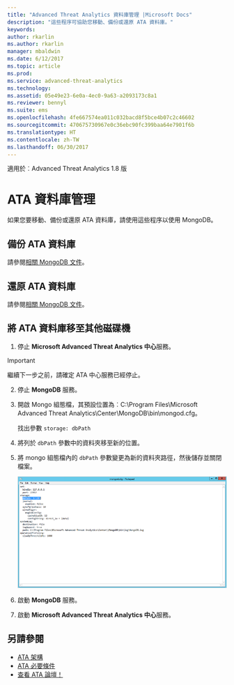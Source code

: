 ```yaml
---
title: "Advanced Threat Analytics 資料庫管理 |Microsoft Docs"
description: "這些程序可協助您移動、備份或還原 ATA 資料庫。"
keywords: 
author: rkarlin
ms.author: rkarlin
manager: mbaldwin
ms.date: 6/12/2017
ms.topic: article
ms.prod: 
ms.service: advanced-threat-analytics
ms.technology: 
ms.assetid: 05e49e23-6e0a-4ec0-9a63-a2093173c8a1
ms.reviewer: bennyl
ms.suite: ems
ms.openlocfilehash: 4fe667574ea011c032bacd8f5bce4b07c2c46602
ms.sourcegitcommit: 470675730967e0c36ebc90fc399baa64e7901f6b
ms.translationtype: HT
ms.contentlocale: zh-TW
ms.lasthandoff: 06/30/2017
---
```

適用於︰Advanced Threat Analytics 1.8 版



<a id="ata-database-management" class="xliff"></a>

# ATA 資料庫管理
如果您要移動、備份或還原 ATA 資料庫，請使用這些程序以使用 MongoDB。

<a id="backing-up-the-ata-database" class="xliff"></a>

## 備份 ATA 資料庫
請參閱[相關 MongoDB 文件](http://docs.mongodb.org/manual/administration/backup/)。

<a id="restoring-the-ata-database" class="xliff"></a>

## 還原 ATA 資料庫
請參閱[相關 MongoDB 文件](http://docs.mongodb.org/manual/administration/backup/)。

<a id="moving-the-ata-database-to-another-drive" class="xliff"></a>

## 將 ATA 資料庫移至其他磁碟機

1.  停止 **Microsoft Advanced Threat Analytics 中心**服務。
> [!Important] 
> 繼續下一步之前，請確定 ATA 中心服務已經停止。

2.  停止 **MongoDB** 服務。

3.  開啟 Mongo 組態檔，其預設位置為︰C:\Program Files\Microsoft Advanced Threat Analytics\Center\MongoDB\bin\mongod.cfg。

    找出參數 `storage: dbPath`

4.  將列於 `dbPath` 參數中的資料夾移至新的位置。

5.  將 mongo 組態檔內的 `dbPath` 參數變更為新的資料夾路徑，然後儲存並關閉檔案。

    ![修改 MongoDB 組態影像](media/ATA-mongoDB-moveDB.png)

6.  啟動 **MongoDB** 服務。

7. 啟動 **Microsoft Advanced Threat Analytics 中心**服務。

<a id="see-also" class="xliff"></a>

## 另請參閱
- [ATA 架構](ata-architecture.md)
- [ATA 必要條件](ata-prerequisites.md)
- [查看 ATA 論壇！](https://social.technet.microsoft.com/Forums/security/home?forum=mata)

